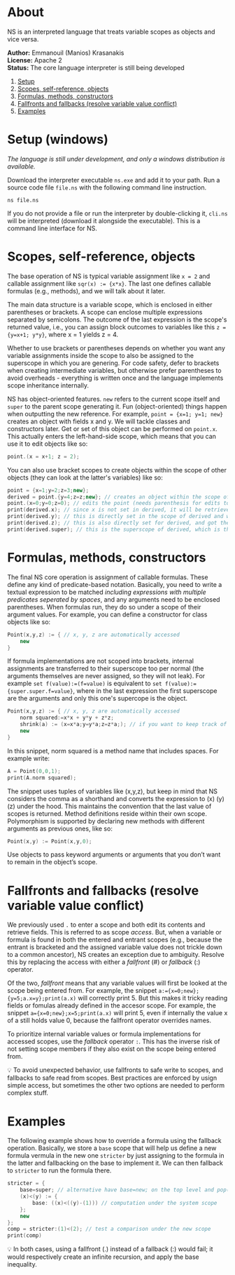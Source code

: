# About
NS is an interpreted language that treats variable scopes as objects and vice versa.

**Author:** Emmanouil (Manios) Krasanakis<br>
**License:** Apache 2<br>
**Status:** The core language interpreter is still being developed


1. [Setup](#setup-windows)
2. [Scopes, self-reference, objects](#scopes-self-reference-objects)
3. [Formulas, methods, constructors](#formulas-methods-constructors)
4. [Fallfronts and fallbacks (resolve variable value conflict)](#fallfronts-and-fallbacks-resolve-variable-value-conflict)
5. [Examples](#examples)


# Setup (windows)
*The language is still under development, and only a windows distribution is available.*

Download the interpreter executable `ns.exe` and add it to your path. 
Run a source code file `file.ns` with the following command line instruction.


```
ns file.ns
```

If you do not provide a file or run the interpreter by double-clicking it, 
`cli.ns` will be interpreted (download it alongside the executable). 
This is a command line interface for NS.


# Scopes, self-reference, objects
The base operation of NS is typical variable assignment like `x = 2` and callable assignment like `sqr(x) := {x*x}`. The last one defines callable formulas (e.g., methods), and we will talk about it later.

The main data structure is a variable scope, which is enclosed in either parentheses or brackets. A scope can enclose multiple expressions separated by semicolons. The outcome of the last expression is the scope's returned value, i.e., you can assign block outcomes to variables like this `z = {y=x+1; y*y}`, where x = 1 yields z = 4.

Whether to use brackets or parentheses depends on whether you want any variable assignments inside the scope to also be assigned to the superscope in which you are genering. For code safety, defer to brackets when creating intermediate variables, but otherwise prefer parentheses to avoid overheads - everything is written once and the language implements scope inheritance internally.

NS has object-oriented features. `new` refers to the current scope itself and `super` to the parent scope generating it. Fun (object-oriented) things happen when outputting the new reference. For example, `point = {x=1; y=1; new}` creates an object with fields x and y. We will tackle classes and constructors later. Get or set of this object can be performed on `point.x`. This actually enters the left-hand-side scope, which means that you can use it to edit objects like so:

```cpp
point.(x = x+1; z = 2);
```

You can also use bracket scopes to create objects within the scope of other objects 
(they can look at the latter's variables) like so:

```cpp
point = {x=1;y=2;z=3;new};
derived = point.{y=4;z=z;new}; // creates an object within the scope of A
point.(x=0;y=0;z=0); // edits the point (needs parenthesis for edits to be kept)
print(derived.x); // since x is not set in derived, it will be retrieved from its superscope and will be 0
print(derived.y); // this is directly set in the scope of derived and will be 4
print(derived.z); // this is also directly set for derived, and got the value point.z had at the time, that is, 3
print(derived.super); // this is the superscope of derived, which is the object point
```

# Formulas, methods, constructors
The final NS core operation is assignment of callable formulas. These define any kind of predicate-based notation.
Basically, you need to write a textual expression to be matched *including expressions with multiple predicates seperated by spaces*, and any arguments need to be enclosed parentheses. When formulas run, they do so under a scope of their argument
values. For example, you can define a constructor for class objects like so: 

```cpp
Point(x,y,z) := { // x, y, z are automatically accessed
    new
}
```

If formula implementations are not scoped into brackets, internal assignments are transferred 
to their superscope too per normal (the arguments themselves are never assigned, so they will
not leak). For example `set f(value):=(f=value)` is equivalent to `set f(value):={super.super.f=value}`,
where in the last expression the first superscope are the arguments and only this one's supercope
is the object.


```cpp
Point(x,y,z) := { // x, y, z are automatically accessed
    norm squared:=x*x + y*y + z*z; 
    shrink(a) := (x=x*a;y=y*a;z=z*a;); // if you want to keep track of the last argument value within Point set a=a
    new
}
```

In this snippet, norm squared is a method name that includes spaces. For example write:

```cpp
A = Point(0,0,1);
print(A.norm squared);
```

The snippet uses tuples of variables like (x,y,z), but keep in mind that NS considers the comma as a shorthand and converts the expression to (x) (y) (z) under the hood. This maintains the convention that the last value of scopes is returned. Method definitions reside within their own scope.
Polymorphism is supported by declaring new methods with different arguments as previous ones, like so: 

```cpp
Point(x,y) := Point(x,y,0);
```

Use objects to pass keyword arguments or arguments that you don’t want to remain in the object’s scope.


# Fallfronts and fallbacks (resolve variable value conflict)

We previously used `.` to enter a scope and both edit its contents and retrieve fields.
This is referred to as scope *access*. But, when a variable or formula is found
in both the entered and entrant scopes (e.g., because the entrant is bracketed and the 
assigned variable value does not trickle down to a common ancestor),
NS creates an exception due to ambiguity.
Resolve this by replacing the access with either a *fallfront* (#) or *fallback* (:) operator.

Of the two, *fallfront* means
that any variable values will first be looked at the scope being entered from. For example, the 
snippet `a:={x=0;new};{y=5;a.x=y};print(a.x)` will correctly print 5. But this makes it 
tricky reading fields or fomulas already defined in the accesor scope.
For example, the snippet
`a={x=0;new};x=5;print(a.x)` will print 5, even if internally the value x of
a still holds value 0, because the fallfront operator overrides names.


To prioritize internal variable values or formula implementations 
for accessed scopes, use the *fallback* operator `:`.
This has the inverse risk of not setting scope members if they also exist on the scope
being entered from.


:bulb: To avoid unexpected behavior, use fallfronts
to safe write to scopes, and fallbacks to safe read from scopes.
Best practices are enforced by usign simple access, but sometimes
the other two options are needed to perform complex stuff.


# Examples


The following example shows how to override a formula using the fallback operation.
Basically, we store a `base` scope that will help us define a new formula vermula
in the new one `stricter` by just assigning to the formula in the latter and fallbacking
on the base to implement it. We can then fallback to `stricter` to run the formula
there.


```cpp
stricter = {
    base=super; // alternative have base=new; on the top level and pop(super) here to minimize the logic
    (x)<(y) := {
        base: ((x)<((y)-(1))) // computation under the system scope
    };
    new
};
comp = stricter:(1)<(2); // test a comparison under the new scope
print(comp)
```

:bulb: In both cases, using a fallfront (.) instead of a fallback (:) would fail; 
it would respectively create an infinite recursion, and apply the base inequality.